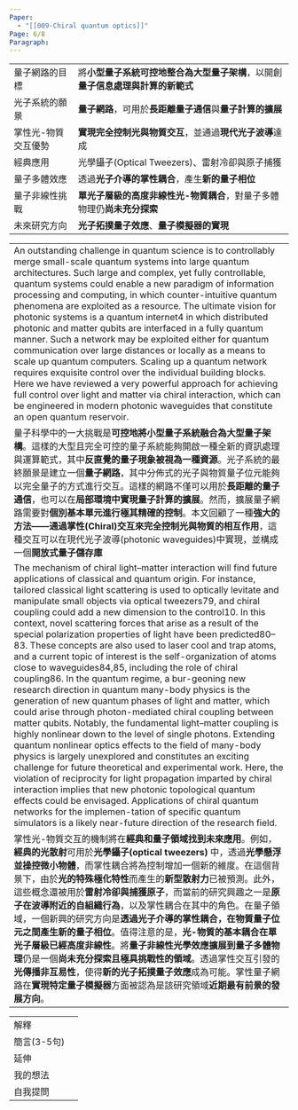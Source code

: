 ```yaml
---
Paper:
  - "[[009-Chiral quantum optics]]"
Page: 6/8
Paragraph:
---
```

|            |                                              |
| ---------- | -------------------------------------------- |
| 量子網路的目標    | 將**小型量子系統可控地整合為大型量子架構**，以開創**量子信息處理與計算的新範式** |
| 光子系統的願景    | **量子網路**，可用於**長距離量子通信**與**量子計算的擴展**          |
| 掌性光-物質交互優勢 | **實現完全控制光與物質交互**，並通過**現代光子波導**達成             |
| 經典應用       | 光學鑷子(Optical Tweezers)、雷射冷卻與原子捕獲             |
| 量子多體效應     | 透過**光子介導的掌性耦合**，產生**新的量子相位**                 |
| 量子非線性挑戰    | **單光子層級的高度非線性光-物質耦合**，對量子多體物理仍**尚未充分探索**     |
| 未來研究方向     | **光子拓撲量子效應**、**量子模擬器的實現**                    |

|                                                                                                                                                                                                                                                                                                                                                                                                                                                                                                                                                                                                                                                                                                                                                                                                                                                                                                                                                                                                                                                                                                                                                                                                                                                                                                                                                                                                                                                                                                                                |
| ------------------------------------------------------------------------------------------------------------------------------------------------------------------------------------------------------------------------------------------------------------------------------------------------------------------------------------------------------------------------------------------------------------------------------------------------------------------------------------------------------------------------------------------------------------------------------------------------------------------------------------------------------------------------------------------------------------------------------------------------------------------------------------------------------------------------------------------------------------------------------------------------------------------------------------------------------------------------------------------------------------------------------------------------------------------------------------------------------------------------------------------------------------------------------------------------------------------------------------------------------------------------------------------------------------------------------------------------------------------------------------------------------------------------------------------------------------------------------------------------------------------------------ |
| An outstanding challenge in quantum science is to controllably merge small-scale quantum systems into large quantum architectures. Such large and complex, yet fully controllable, quantum systems could enable a new paradigm of information processing and computing, in which counter-intuitive quantum phenomena are exploited as a resource. The ultimate vision for photonic systems is a quantum internet4 in which distributed photonic and matter qubits are interfaced in a fully quantum manner. Such a network may be exploited either for quantum communication over large distances or locally as a means to scale up quantum computers. Scaling up a quantum network requires exquisite control over the individual  building blocks. Here we have reviewed a very powerful approach for achieving full control over light and matter via chiral interaction, which can be engineered in modern photonic waveguides that constitute an open quantum reservoir.                                                                                                                                                                                                                                                                                                                                                                                                                                                                                                                                                  |
| 量子科學中的一大挑戰是**可控地將小型量子系統融合為大型量子架構**。這樣的大型且完全可控的量子系統能夠開啟一種全新的資訊處理與運算範式，其中**反直覺的量子現象被視為一種資源**。光子系統的最終願景是建立一個**量子網路**，其中分佈式的光子與物質量子位元能夠以完全量子的方式進行交互。這樣的網路不僅可以用於**長距離的量子通信**，也可以在**局部環境中實現量子計算的擴展**。然而，擴展量子網路需要對**個別基本單元進行極其精確的控制**。本文回顧了一種**強大的方法——通過掌性(Chiral)交互來完全控制光與物質的相互作用**，這種交互可以在現代光子波導(photonic waveguides)中實現，並構成一個**開放式量子儲存庫**                                                                                                                                                                                                                                                                                                                                                                                                                                                                                                                                                                                                                                                                                                                                                                                                                                                                                                                                                                                                                                                                                                                                                                                          |
| The mechanism of chiral light–matter interaction will find future applications of classical and quantum origin. For instance, tailored classical light scattering is used to optically levitate and manipulate small objects via optical tweezers79, and chiral coupling could add a new dimension to the control10. In this context, novel scattering forces that arise as a result of the special polarization properties of light have been predicted80–83. These concepts are also used to laser cool and trap atoms, and a current topic of interest is the self-organization of atoms close to waveguides84,85, including the role of chiral coupling86. In the quantum regime, a bur-geoning new research direction in quantum many-body physics is the generation of new quantum phases of light and matter, which could arise through photon-mediated chiral coupling between matter qubits. Notably, the fundamental light–matter coupling is highly nonlinear down to the level of single photons. Extending quantum nonlinear optics effects to the field of many-body physics is largely unexplored and constitutes an exciting challenge for future theoretical and experimental work. Here, the violation of reciprocity for light propagation imparted by chiral interaction implies that new photonic topological quantum effects could be envisaged. Applications of chiral quantum networks for the implemen-tation of specific quantum simulators is a likely near-future direction of the research field. |
| 掌性光-物質交互的機制將在**經典和量子領域找到未來應用**。例如，**經典的光散射**可用於**光學鑷子(optical tweezers)** 中，透過**光學懸浮並操控微小物體**，而掌性耦合將為控制增加一個新的維度。在這個背景下，由於**光的特殊極化特性**而產生的**新型散射力**已被預測。此外，這些概念還被用於**雷射冷卻與捕獲原子**，而當前的研究興趣之一是**原子在波導附近的自組織行為**，以及掌性耦合在其中的角色。在量子領域，一個新興的研究方向是**透過光子介導的掌性耦合，在物質量子位元之間產生新的量子相位**。值得注意的是，**光-物質的基本耦合在單光子層級已經高度非線性**。將**量子非線性光學效應擴展到量子多體物理**仍是一個**尚未充分探索且極具挑戰性的領域**。透過掌性交互引發的**光傳播非互易性**，使得**新的光子拓撲量子效應**成為可能。掌性量子網路在**實現特定量子模擬器**方面被認為是該研究領域**近期最有前景的發展方向**。                                                                                                                                                                                                                                                                                                                                                                                                                                                                                                                                                                                                                                                                                                                                                                                                                                                                                                                                                                                                                                                                         |


|          |     |
| -------- | --- |
| 解釋       |     |
| 簡言(3-5句) |     |
| 延伸       |     |
| 我的想法     |     |
| 自我提問     |     |
